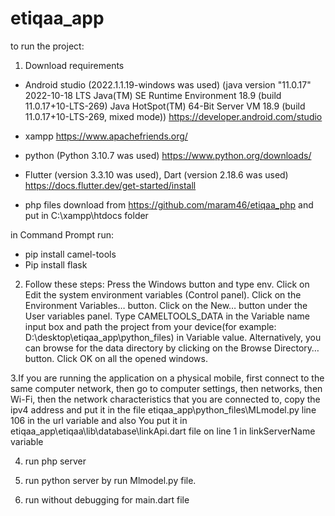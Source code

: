 # etiqaa_app

to run the project:

1. Download requirements
- Android studio (2022.1.1.19-windows was used) 
(java version "11.0.17" 2022-10-18 LTS
Java(TM) SE Runtime Environment 18.9 (build 11.0.17+10-LTS-269)
Java HotSpot(TM) 64-Bit Server VM 18.9 (build 11.0.17+10-LTS-269, mixed mode))
https://developer.android.com/studio

- xampp
https://www.apachefriends.org/

- python (Python 3.10.7 was used)
https://www.python.org/downloads/

- Flutter (version 3.3.10 was used), Dart (version 2.18.6 was used)
https://docs.flutter.dev/get-started/install

- php files download from https://github.com/maram46/etiqaa_php
and put in C:\xampp\htdocs folder

in Command Prompt run: 
- pip install camel-tools
- Pip install flask


2. Follow these steps:
Press the Windows button and type env.
Click on Edit the system environment variables (Control panel).
Click on the Environment Variables… button.
Click on the New… button under the User variables panel.
Type CAMELTOOLS_DATA in the Variable name input box and path the project from your device(for example: D:\desktop\etiqaa_app\python_files) in Variable value. Alternatively, you can browse for the data directory by clicking on the Browse Directory… button.
Click OK on all the opened windows.

3.If you are running the application on a physical mobile, first connect to the same computer network, then go to computer settings, then networks, then Wi-Fi, then the network characteristics that you are connected to, copy the ipv4 address and put it in the file etiqaa_app\python_files\MLmodel.py line 106 in the url variable and also You put it in etiqaa_app\etiqaa\lib\database\linkApi.dart file on line 1 in linkServerName variable

4. run php server

5. run python server by run Mlmodel.py file.

6. run without debugging for main.dart file

